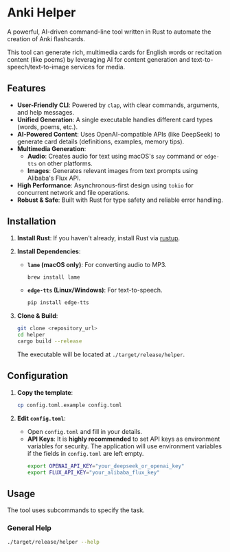 # Anki Helper

A powerful, AI-driven command-line tool written in Rust to automate the creation of Anki flashcards.

This tool can generate rich, multimedia cards for English words or recitation content (like poems) by leveraging AI for content generation and text-to-speech/text-to-image services for media.

## Features

- **User-Friendly CLI**: Powered by `clap`, with clear commands, arguments, and help messages.
- **Unified Generation**: A single executable handles different card types (words, poems, etc.).
- **AI-Powered Content**: Uses OpenAI-compatible APIs (like DeepSeek) to generate card details (definitions, examples, memory tips).
- **Multimedia Generation**:
  - **Audio**: Creates audio for text using macOS's `say` command or `edge-tts` on other platforms.
  - **Images**: Generates relevant images from text prompts using Alibaba's Flux API.
- **High Performance**: Asynchronous-first design using `tokio` for concurrent network and file operations.
- **Robust & Safe**: Built with Rust for type safety and reliable error handling.

## Installation

1.  **Install Rust**: If you haven't already, install Rust via [rustup](https://rustup.rs/).

2.  **Install Dependencies**:
    - **`lame` (macOS only)**: For converting audio to MP3.
      ```bash
      brew install lame
      ```
    - **`edge-tts` (Linux/Windows)**: For text-to-speech.
      ```bash
      pip install edge-tts
      ```

3.  **Clone & Build**:
    ```bash
    git clone <repository_url>
    cd helper
    cargo build --release
    ```
    The executable will be located at `./target/release/helper`.

## Configuration

1.  **Copy the template**:
    ```bash
    cp config.toml.example config.toml
    ```

2.  **Edit `config.toml`**:
    - Open `config.toml` and fill in your details.
    - **API Keys**: It is **highly recommended** to set API keys as environment variables for security. The application will use environment variables if the fields in `config.toml` are left empty.
      ```bash
      export OPENAI_API_KEY="your_deepseek_or_openai_key"
      export FLUX_API_KEY="your_alibaba_flux_key"
      ```

## Usage

The tool uses subcommands to specify the task.

### General Help

```bash
./target/release/helper --help